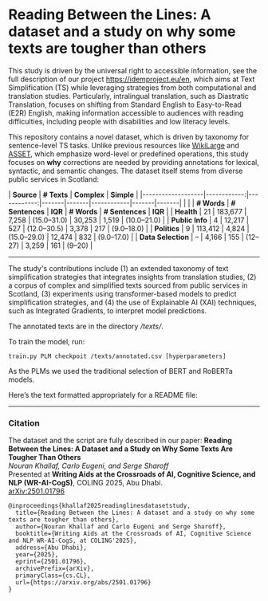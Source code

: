 # Reading Between the Lines: A dataset and a study on why some texts are tougher than others

This study is driven by the universal right to accessible information, see the full description of our project <https://idemproject.eu/en>, which aims at Text Simplification (TS) while leveraging strategies from both computational and translation studies. Particularly, intralingual translation, such as Diastratic Translation, focuses on shifting from Standard English to Easy-to-Read (E2R) English, making information accessible to audiences with reading difficulties, including people with disabilities and low literacy levels.

This repository contains a novel dataset, which is driven by taxonomy for sentence-level TS tasks. Unlike previous resources like [WikiLarge](https://github.com/XingxingZhang/dress) and [ASSET](https://github.com/facebookresearch/asset), which emphasize word-level or predefined operations, this study focuses on **why** corrections are needed by providing annotations for lexical, syntactic, and semantic changes. The dataset itself stems from diverse public services in Scotland:



| **Source**       | **# Texts** | **Complex**               | **Simple**               |
|-------------------|------------:|------------:|-------|-------|------------|-------|-------|
|                  |             | **# Words** | **# Sentences** | **IQR** | **# Words** | **# Sentences** | **IQR** |
| **Health**       | 21          | 183,677     | 7,258 | (15.0–31.0) | 30,253   | 1,519 | (10.0–21.0) |
| **Public Info**  | 4           | 12,217      | 527   | (12.0–30.5) | 3,378    | 217   | (9.0–18.0) |
| **Politics**     | 9           | 113,412     | 4,824 | (15.0–29.0) | 12,474   | 832   | (9.0–17.0) |
| **Data Selection** | –         | 4,166       | 155   | (12–27)     | 3,259    | 161   | (9–20)     |

---

The study's contributions include (1) an extended taxonomy of text simplification strategies that integrates insights from translation studies, (2) a corpus of complex and simplified texts sourced from public services in Scotland, (3) experiments using transformer-based models to predict simplification strategies, and (4) the use of Explainable AI (XAI) techniques, such as Integrated Gradients, to interpret model predictions. 

The annotated texts are in the directory */texts/*.

To train the model, run:

    train.py PLM checkpoit /texts/annotated.csv [hyperparameters]

As the PLMs we used the traditional selection of BERT and RoBERTa models.



Here’s the text formatted appropriately for a README file:

---

### Citation
The dataset and the script are fully described in our paper:
**Reading Between the Lines: A Dataset and a Study on Why Some Texts Are Tougher Than Others**  
*Nouran Khallaf, Carlo Eugeni, and Serge Sharoff*  
Presented at **Writing Aids at the Crossroads of AI, Cognitive Science, and NLP (WR-AI-CogS)**, COLING 2025, Abu Dhabi.  
[arXiv:2501.01796](https://arxiv.org/abs/2501.01796)

```
@inproceedings{khallaf2025readinglinesdatasetstudy,
  title={Reading Between the Lines: A dataset and a study on why some texts are tougher than others},
  author={Nouran Khallaf and Carlo Eugeni and Serge Sharoff},
  booktitle={Writing Aids at the Crossroads of AI, Cognitive Science and NLP WR-AI-CogS, at COLING'2025},
  address={Abu Dhabi},
  year={2025},
  eprint={2501.01796},
  archivePrefix={arXiv},
  primaryClass={cs.CL},
  url={https://arxiv.org/abs/2501.01796}
}
```



